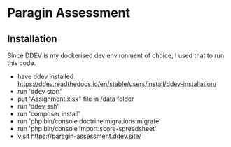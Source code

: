 # Paragin Assessment
## Installation
Since DDEV is my dockerised dev environment of choice, I used that to run this code.

- have ddev installed https://ddev.readthedocs.io/en/stable/users/install/ddev-installation/
- run 'ddev start'
- put "Assignment.xlsx" file in /data folder
- run 'ddev ssh'
- run 'composer install'
- run 'php bin/console doctrine:migrations:migrate'
- run 'php bin/console import:score-spreadsheet'
- visit https://paragin-assessment.ddev.site/